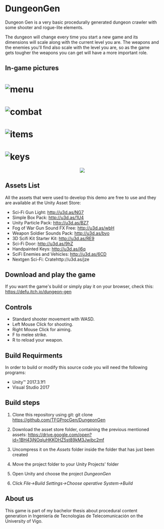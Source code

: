 # DungeonGen

Dungeon Gen is a very basic procedurally generated dungeon crawler with some shooter and rogue-lite elements.

The dungeon will change every time you start a new game and its dimensions will scale along with the current level you are. The weapons and the enemies you'll find also scale with the level you are, so as the game gets tougher the weapons you can get will have a more important role.

## In-game pictures

# ![menu](https://imgur.com/etvRogV.png)
# ![combat](https://imgur.com/O1GHHq5.png)
# ![items](https://imgur.com/nxeUYyb.png)
# ![keys](https://imgur.com/JuQmDPw.png)
<p align="center">
  <img src="https://imgur.com/z4OBLSn.png">
</p>

## Assets List

All the assets that were used to develop this demo are free to use and they are available at the Unity Asset Store:

 - Sci-Fi Gun Light: http://u3d.as/NG7
 - Simple Box Pack: http://u3d.as/1U4
 - Unity Particle Pack: http://u3d.as/BZ7
 - Fog of War Gun Sound FX Free: http://u3d.as/wbH
 - Weapon Soldier Sounds Pack: http://u3d.as/byo
 - 3D Scifi Kit Starter Kit: http://u3d.as/RE9
 - Sci-Fi Door: http://u3d.as/9hZ
 - Handpainted Keys: http://u3d.as/i6q
 - SciFi Enemies and Vehicles: http://u3d.as/6CD
 - Nextgen Sci-Fi: Cratehttp://u3d.as/jze
 
## Download and play the game
 
 If you want the game's build or simply play it on your browser, check this: https://defu.itch.io/dungeon-gen
 
## Controls

- Standard shooter movement with WASD.
- Left Mouse Click for shooting.
- Right Mouse Click for aiming.
- F to melee strike.
- R to reload your weapon.
 
## Build Requirments
 
In order to build or modify this source code you will need the following programs:
 
 - Unity™ 2017.3.1f1
 - Visual Studio 2017
 
## Build steps
 
 1. Clone this repository using git: git clone https://github.com/TFGProcGen/DungeonGen
 
 2. Download the asset store folder, containing the previous mentioned assets: https://drive.google.com/open?id=1BH43jNOqluHKKOHZ5st89kM3Jwibc2mf
 
 3. Uncompress it on the *Assets* folder inside the folder that has just been created 
 
 4. Move the project folder to your Unity Projects' folder
 
 5. Open Unity and choose the project *DungeonGen*
 
 6. Click *File->Build Settings->Choose operative System->Build*
 
## About us

This game is part of my bachelor thesis about procedural content generation in Ingeniería de Tecnologías de Telecomunicación on the University of Vigo.
  
 
